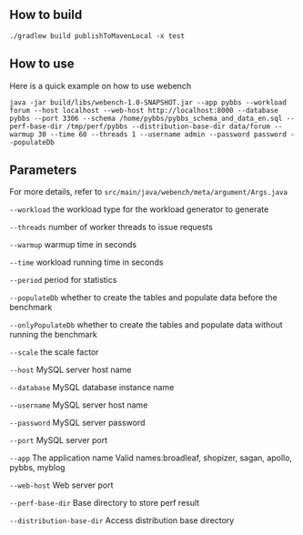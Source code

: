 ## How to build

```shell
./gradlew build publishToMavenLocal -x test
```

## How to use

Here is a quick example on how to use webench

```shell
java -jar build/libs/webench-1.0-SNAPSHOT.jar --app pybbs --workload forum --host localhost --web-host http://localhost:8000 --database pybbs --port 3306 --schema /home/pybbs/pybbs_schema_and_data_en.sql --perf-base-dir /tmp/perf/pybbs --distribution-base-dir data/forum --warmup 30 --time 60 --threads 1 --username admin --password password --populateDb
```

## Parameters

For more details, refer to `src/main/java/webench/meta/argument/Args.java`

`--workload` the workload type for the workload generator to generate

`--threads` number of worker threads to issue requests

`--warmup` warmup time in seconds

`--time` workload running time in seconds

`--period` period for statistics

`--populateDb` whether to create the tables and populate data before the benchmark

`--onlyPopulateDb` whether to create the tables and populate data without running the benchmark

`--scale` the scale factor

`--host` MySQL server host name

`--database` MySQL database instance name

`--username` MySQL server host name

`--password` MySQL server password

`--port` MySQL server port

`--app` The application name Valid names:broadleaf, shopizer, sagan, apollo, pybbs, myblog

`--web-host` Web server port

`--perf-base-dir` Base directory to store perf result

`--distribution-base-dir` Access distribution base directory